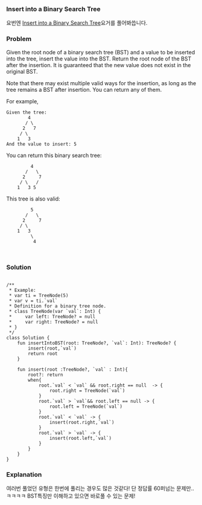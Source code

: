 ### Insert into a Binary Search Tree


요번엔 [Insert into a Binary Search Tree](https://leetcode.com/problems/insert-into-a-binary-search-tree/)요거를 풀어봐씁니다.

### Problem

Given the root node of a binary search tree (BST) and a value to be inserted into the tree, insert the value into the BST. Return the root node of the BST after the insertion. It is guaranteed that the new value does not exist in the original BST.

Note that there may exist multiple valid ways for the insertion, as long as the tree remains a BST after insertion. You can return any of them.

For example, 

```
Given the tree:
        4
       / \
      2   7
     / \
    1   3
And the value to insert: 5
```

You can return this binary search tree:


```
         4
       /   \
      2     7
     / \   /
    1   3 5
```

This tree is also valid:

```
         5
       /   \
      2     7
     / \   
    1   3
         \
          4
          
          
```

### Solution

```

/**
 * Example:
 * var ti = TreeNode(5)
 * var v = ti.`val`
 * Definition for a binary tree node.
 * class TreeNode(var `val`: Int) {
 *     var left: TreeNode? = null
 *     var right: TreeNode? = null
 * }
 */
class Solution {
    fun insertIntoBST(root: TreeNode?, `val`: Int): TreeNode? {
        insert(root,`val`)
        return root
    }

    fun insert(root :TreeNode?, `val` : Int){
        root?: return
        when{
            root.`val` < `val` && root.right == null  -> {
                root.right = TreeNode(`val`)
            }
            root.`val` > `val`&& root.left == null -> {
                root.left = TreeNode(`val`)
            }
            root.`val` < `val` -> {
                insert(root.right,`val`)
            }
            root.`val` > `val` -> {
                insert(root.left,`val`)
            }
        }
    }
}

```

### Explanation

여러번 풀었던 유형은 한번에 풀리는 경우도 많은 것같다! 단 정답률 60퍼넘는 문제만..ㅋㅋㅋㅋ BST특징만 이해하고 있으면 바로풀 수 있는 문제!
